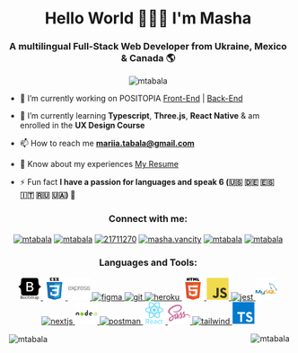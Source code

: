 <h1 align="center">Hello World 👩🏼‍💻 I'm Masha </h1> 
<h3 align="center">A multilingual Full-Stack Web Developer from Ukraine, Mexico & Canada 🌎</h3>
<p align="center"> <img src="https://komarev.com/ghpvc/?username=mtabala&label=Profile%20views&color=0e75b6&style=flat" alt="mtabala" /> </p>

- 🔭 I’m currently working on POSITOPIA 
[Front-End](https://github.com/mtabala/positopia-client) | [Back-End](https://github.com/mtabala/positopia-server)

- 🌱 I’m currently learning **Typescript**, **Three.js**, **React Native** & am enrolled in the **UX Design Course**

- 📫 How to reach me **mariia.tabala@gmail.com**

- 📄 Know about my experiences [My Resume](https://we.tl/t-dfnQQha3ZZ)

- ⚡ Fun fact **I have a passion for languages and speak 6 (🇺🇸 🇩🇪 🇪🇸 🇮🇹 🇷🇺 🇺🇦) 💭**

<h3 align="center">Connect with me:</h3>
<p align="center">
<a href="https://codepen.io/mtabala" target="blank"><img align="center" src="https://raw.githubusercontent.com/rahuldkjain/github-profile-readme-generator/master/src/images/icons/Social/codepen.svg" alt="mtabala" height="30" width="40" /></a>
<a href="https://linkedin.com/in/mtabala" target="blank"><img align="center" src="https://raw.githubusercontent.com/rahuldkjain/github-profile-readme-generator/master/src/images/icons/Social/linked-in-alt.svg" alt="mtabala" height="30" width="40" /></a>
<a href="https://stackoverflow.com/users/21711270" target="blank"><img align="center" src="https://raw.githubusercontent.com/rahuldkjain/github-profile-readme-generator/master/src/images/icons/Social/stack-overflow.svg" alt="21711270" height="30" width="40" /></a>
<a href="https://instagram.com/masha.vancity" target="blank"><img align="center" src="https://raw.githubusercontent.com/rahuldkjain/github-profile-readme-generator/master/src/images/icons/Social/instagram.svg" alt="masha.vancity" height="30" width="40" /></a>
<a href="https://www.codechef.com/users/mtabala" target="blank"><img align="center" src="https://cdn.jsdelivr.net/npm/simple-icons@3.1.0/icons/codechef.svg" alt="mtabala" height="30" width="40" /></a>
<a href="https://www.leetcode.com/mtabala" target="blank"><img align="center" src="https://raw.githubusercontent.com/rahuldkjain/github-profile-readme-generator/master/src/images/icons/Social/leet-code.svg" alt="mtabala" height="30" width="40" /></a>
</p>


<h3 align="center">Languages and Tools:</h3>
<p align="center"> <a href="https://getbootstrap.com" target="_blank" rel="noreferrer"> <img src="https://raw.githubusercontent.com/devicons/devicon/master/icons/bootstrap/bootstrap-plain-wordmark.svg" alt="bootstrap" width="40" height="40"/> </a> <a href="https://www.w3schools.com/css/" target="_blank" rel="noreferrer"> <img src="https://raw.githubusercontent.com/devicons/devicon/master/icons/css3/css3-original-wordmark.svg" alt="css3" width="40" height="40"/> </a> <a href="https://expressjs.com" target="_blank" rel="noreferrer"> <img src="https://raw.githubusercontent.com/devicons/devicon/master/icons/express/express-original-wordmark.svg" alt="express" width="40" height="40"/> </a> <a href="https://www.figma.com/" target="_blank" rel="noreferrer"> <img src="https://www.vectorlogo.zone/logos/figma/figma-icon.svg" alt="figma" width="40" height="40"/> </a> <a href="https://git-scm.com/" target="_blank" rel="noreferrer"> <img src="https://www.vectorlogo.zone/logos/git-scm/git-scm-icon.svg" alt="git" width="40" height="40"/> </a> <a href="https://heroku.com" target="_blank" rel="noreferrer"> <img src="https://www.vectorlogo.zone/logos/heroku/heroku-icon.svg" alt="heroku" width="40" height="40"/> </a> <a href="https://www.w3.org/html/" target="_blank" rel="noreferrer"> <img src="https://raw.githubusercontent.com/devicons/devicon/master/icons/html5/html5-original-wordmark.svg" alt="html5" width="40" height="40"/> </a> <a href="https://developer.mozilla.org/en-US/docs/Web/JavaScript" target="_blank" rel="noreferrer"> <img src="https://raw.githubusercontent.com/devicons/devicon/master/icons/javascript/javascript-original.svg" alt="javascript" width="40" height="40"/> </a> <a href="https://jestjs.io" target="_blank" rel="noreferrer"> <img src="https://www.vectorlogo.zone/logos/jestjsio/jestjsio-icon.svg" alt="jest" width="40" height="40"/> </a> <a href="https://www.mysql.com/" target="_blank" rel="noreferrer"> <img src="https://raw.githubusercontent.com/devicons/devicon/master/icons/mysql/mysql-original-wordmark.svg" alt="mysql" width="40" height="40"/> </a> <a href="https://nextjs.org/" target="_blank" rel="noreferrer"> <img src="https://cdn.worldvectorlogo.com/logos/nextjs-2.svg" alt="nextjs" width="40" height="40"/> </a> <a href="https://nodejs.org" target="_blank" rel="noreferrer"> <img src="https://raw.githubusercontent.com/devicons/devicon/master/icons/nodejs/nodejs-original-wordmark.svg" alt="nodejs" width="40" height="40"/> </a> <a href="https://postman.com" target="_blank" rel="noreferrer"> <img src="https://www.vectorlogo.zone/logos/getpostman/getpostman-icon.svg" alt="postman" width="40" height="40"/> </a> <a href="https://reactjs.org/" target="_blank" rel="noreferrer"> <img src="https://raw.githubusercontent.com/devicons/devicon/master/icons/react/react-original-wordmark.svg" alt="react" width="40" height="40"/> </a> <a href="https://sass-lang.com" target="_blank" rel="noreferrer"> <img src="https://raw.githubusercontent.com/devicons/devicon/master/icons/sass/sass-original.svg" alt="sass" width="40" height="40"/> </a> <a href="https://tailwindcss.com/" target="_blank" rel="noreferrer"> <img src="https://www.vectorlogo.zone/logos/tailwindcss/tailwindcss-icon.svg" alt="tailwind" width="40" height="40"/> </a> <a href="https://www.typescriptlang.org/" target="_blank" rel="noreferrer"> <img src="https://raw.githubusercontent.com/devicons/devicon/master/icons/typescript/typescript-original.svg" alt="typescript" width="40" height="40"/> </a> </p>

<p><img align="right" src="https://github-readme-stats.vercel.app/api/top-langs?username=mtabala&show_icons=true&locale=en&layout=compact" alt="mtabala" /></p>

<p>&nbsp;<img align="center" src="https://github-readme-stats.vercel.app/api?username=mtabala&show_icons=true&locale=en" alt="mtabala" /></p>
